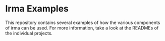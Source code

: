 # Irma Examples

This repository contains several examples of how the various components of irma can be used. For more information, take a look at the READMEs of the individual projects.
